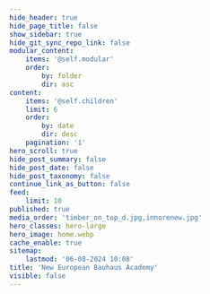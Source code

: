 ```yaml
---
hide_header: true
hide_page_title: false
show_sidebar: true
hide_git_sync_repo_link: false
modular_content:
    items: '@self.modular'
    order:
        by: folder
        dir: asc
content:
    items: '@self.children'
    limit: 6
    order:
        by: date
        dir: desc
    pagination: '1'
hero_scroll: true
hide_post_summary: false
hide_post_date: false
hide_post_taxonomy: false
continue_link_as_button: false
feed:
    limit: 10
published: true
media_order: 'timber_on_top_d.jpg,innorenew.jpg'
hero_classes: hero-large
hero_image: home.webp
cache_enable: true
sitemap:
    lastmod: '06-08-2024 10:08'
title: 'New European Bauhaus Academy'
visible: false
---
```


